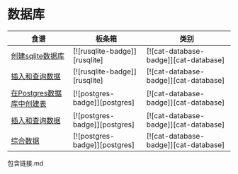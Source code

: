 # 数据库

| 食谱 | 板条箱 | 类别 |
| --- | --- | --- |
| [创建sqlite数据库][ex-sqlite-initialization] | [![rusqlite-badge]][rusqlite] | [![cat-database-badge]][cat-database] |
| [插入和查询数据][ex-sqlite-insert-select] | [![rusqlite-badge]][rusqlite] | [![cat-database-badge]][cat-database] |
| [在Postgres数据库中创建表][ex-postgres-create-tables] | [![postgres-badge]][postgres] | [![cat-database-badge]][cat-database] |
| [插入和查询数据][ex-postgres-insert-query-data] | [![postgres-badge]][postgres] | [![cat-database-badge]][cat-database] |
| [综合数据][ex-postgres-aggregate-data] | [![postgres-badge]][postgres] | [![cat-database-badge]][cat-database] |

[ex-sqlite-initialization]: database/sqlite.html#create-a-sqlite-database

[ex-sqlite-insert-select]: database/sqlite.html#insert-and-select-data

[ex-postgres-create-tables]: database/postgres.html#create-tables-in-a-postgres-database

[ex-postgres-insert-query-data]: database/postgres.html#insert-and-query-data

[ex-postgres-aggregate-data]: database/postgres.html#aggregate-data

包含链接.md
